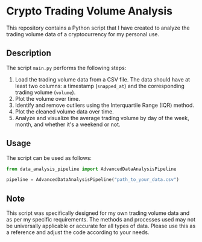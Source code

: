 # Crypto Trading Volume Analysis

This repository contains a Python script that I have created to analyze the trading volume data of a cryptocurrency for my personal use. 

## Description

The script `main.py` performs the following steps:

1. Load the trading volume data from a CSV file. The data should have at least two columns: a timestamp (`snapped_at`) and the corresponding trading volume (`volume`). 
2. Plot the volume over time.
3. Identify and remove outliers using the Interquartile Range (IQR) method.
4. Plot the cleaned volume data over time.
5. Analyze and visualize the average trading volume by day of the week, month, and whether it's a weekend or not.

## Usage

The script can be used as follows:

```python
from data_analysis_pipeline import AdvancedDataAnalysisPipeline

pipeline = AdvancedDataAnalysisPipeline("path_to_your_data.csv")

```
## Note
This script was specifically designed for my own trading volume data and as per my specific requirements. The methods and processes used may not be universally applicable or accurate for all types of data. Please use this as a reference and adjust the code according to your needs.
